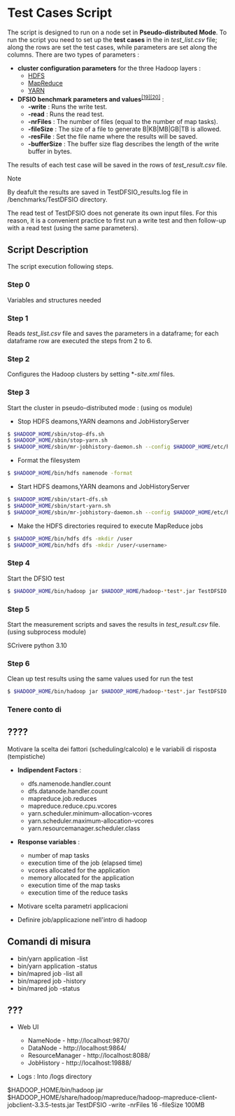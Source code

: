 # Test Cases Script
The script is designed to run on a node set in **Pseudo-distributed Mode**. To run the script you need to set up the **test cases** in the in *test_list.csv* file; along the rows are set the test cases, while parameters are set along the columns. There are two types of parameters :
* **cluster configuration parameters** for the three Hadoop layers :
    * [HDFS](Parameters.md#hdfsparanalysis)
    * [MapReduce](Parameters.md#maprredparanalysis)
    * [YARN](Parameters.md#yarnparanalysis)
* **DFSIO benchmark parameters and values**<sup>[[19]](References.md#dfsio)</sup><sup>[[20]](References.md#benchmark)</sup> :
  * **-write** : Runs the write test.
  * **-read** : Runs the read test.
  * **-nrFiles** : The number of files (equal to the number of map tasks).
  * **-fileSize** : The size of a file to generate B|KB|MB|GB|TB is allowed.
  * **-resFile** : Set the file name where the results will be saved.
  * **-bufferSize** : The buffer size flag describes the length of the write buffer in bytes.

The results of each test case will be saved in the rows of *test_result.csv* file.

> [!NOTE]
> By deafult the results are saved in TestDFSIO_results.log file in /benchmarks/TestDFSIO directory.
>
> The read test of TestDFSIO does not generate its own input files. For this reason, it is a convenient practice to first run a write test and then follow-up with a read test (using the same parameters).

## Script Description <a name="scriptdesc"></a>
The script execution following steps.

### Step 0
Variables and structures needed

### Step 1
Reads *test_list.csv* file and saves the parameters in a dataframe; for each dataframe row are executed the steps from 2 to 6.

### Step 2
Configures the Hadoop clusters by setting **-site.xml* files.

### Step 3
Start the cluster in pseudo-distributed mode : (using os module)
  * Stop HDFS deamons,YARN deamons and JobHistoryServer
  ```bash
  $ $HADOOP_HOME/sbin/stop-dfs.sh
  $ $HADOOP_HOME/sbin/stop-yarn.sh
  $ $HADOOP_HOME/sbin/mr-jobhistory-daemon.sh --config $HADOOP_HOME/etc/hadoop stop historyserver
  ```
  * Format the filesystem
  ```bash
  $ $HADOOP_HOME/bin/hdfs namenode -format
  ```
  * Start HDFS deamons,YARN deamons and JobHistoryServer
  ```bash
  $ $HADOOP_HOME/sbin/start-dfs.sh
  $ $HADOOP_HOME/sbin/start-yarn.sh
  $ $HADOOP_HOME/sbin/mr-jobhistory-daemon.sh --config $HADOOP_HOME/etc/hadoop start historyserver
  ```
  * Make the HDFS directories required to execute MapReduce jobs
  ```bash
  $ $HADOOP_HOME/bin/hdfs dfs -mkdir /user
  $ $HADOOP_HOME/bin/hdfs dfs -mkdir /user/<username>
  ```

### Step 4 
Start the DFSIO test
```bash
$ $HADOOP_HOME/bin/hadoop jar $HADOOP_HOME/hadoop-*test*.jar TestDFSIO -read | -write [-nrFiles N] [-fileSize MB] [-resFile resultFileName] [-bufferSize Bytes]
```

### Step 5
Start the measurement scripts and saves the results in *test_result.csv* file. (using subprocess module)

SCrivere python 3.10

### Step 6
Clean up test results using the same values used for run the test
```bash
$ $HADOOP_HOME/bin/hadoop jar $HADOOP_HOME/hadoop-*test*.jar TestDFSIO -clean [-nrFiles N] [-fileSize MB] [-resFile resultFileName] [-bufferSize Bytes]
```


### Tenere conto di 
<?xml-stylesheet type="text/xsl" href="configuration.xsl"?>


## ????
Motivare la scelta dei fattori (scheduling/calcolo) e le variabili di risposta (tempistiche)
* **Indipendent Factors** : 
  * dfs.namenode.handler.count
  * dfs.datanode.handler.count
  * mapreduce.job.reduces
  * mapreduce.reduce.cpu.vcores
  * yarn.scheduler.minimum-allocation-vcores
  * yarn.scheduler.maximum-allocation-vcores
  * yarn.resourcemanager.scheduler.class
* **Response variables** : 
  * number of map tasks
  * execution time of the job (elapsed time)
  * vcores allocated for the application
  * memory allocated for the application
  * execution time of the map tasks
  * execution time of the reduce tasks

* Motivare scelta parametri applicacioni
* Definire job/applicazione nell'intro di hadoop

## Comandi di misura
* bin/yarn application -list
* bin/yarn application -status <appID>
* bin/mapred job -list all
* bin/mapred job -history <jobID>
* bin/mared job -status <jobID>


## ???
* Web UI
  * NameNode - http://localhost:9870/
  * DataNode -  http://localhost:9864/
  * ResourceManager - http://localhost:8088/
  * JobHistory - http://localhost:19888/
     
* Logs : Into /logs directory


$HADOOP_HOME/bin/hadoop jar $HADOOP_HOME/share/hadoop/mapreduce/hadoop-mapreduce-client-jobclient-3.3.5-tests.jar TestDFSIO -write -nrFiles 16 -fileSize 100MB
